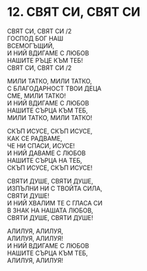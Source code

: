 # 12. СВЯТ СИ, СВЯТ СИ  
  
СВЯТ СИ, СВЯТ СИ /2  
ГОСПОД БОГ НАШ  
ВСЕМОГЪЩИЙ,  
И НИЙ ВДИГАМЕ С ЛЮБОВ  
НАШИТЕ РЪЦЕ КЪМ ТЕБ!  
СВЯТ СИ, СВЯТ СИ /2  
  
МИЛИ ТАТКО, МИЛИ ТАТКО,  
С БЛАГОДАРНОСТ ТВОИ ДЕЦА  
СМЕ, МИЛИ ТАТКО!  
И НИЙ ВДИГАМЕ С ЛЮБОВ  
НАШИТЕ СЪРЦА КЪМ ТЕБ,  
МИЛИ ТАТКО, МИЛИ ТАТКО!  
  
СКЪП ИСУСЕ, СКЪП ИСУСЕ,  
КАК СЕ РАДВАМЕ,  
ЧЕ НИ СПАСИ, ИСУСЕ!  
И НИЙ ДАВАМЕ С ЛЮБОВ  
НАШИТЕ СЪРЦА НА ТЕБ,  
СКЪП ИСУСЕ, СКЪП ИСУСЕ!  
  
СВЯТИ ДУШЕ, СВЯТИ ДУШЕ,  
ИЗПЪЛНИ НИ С ТВОЙТА СИЛА,  
СВЯТИ ДУШЕ!  
И НИЙ ХВАЛИМ ТЕ С ГЛАСА СИ  
В ЗНАК НА НАШАТА ЛЮБОВ,  
СВЯТИ ДУШЕ, СВЯТИ ДУШЕ!  
  
АЛИЛУЯ, АЛИЛУЯ,  
АЛИЛУЯ, АЛИЛУЯ!  
И НИЙ ВДИГАМЕ С ЛЮБОВ  
НАШИТЕ СЪРЦА КЪМ ТЕБ,  
АЛИЛУЯ, АЛИЛУЯ!  

